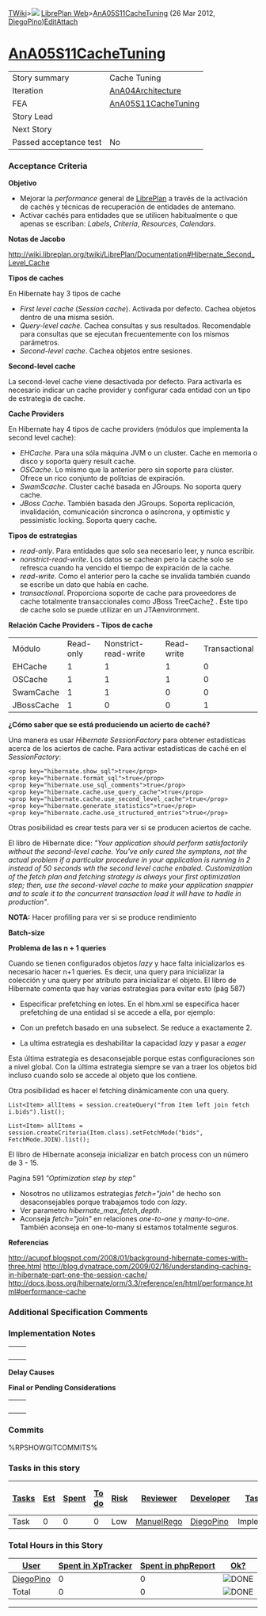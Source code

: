 [TWiki](/twiki/Main/WebHome)&gt;![](/twiki/TWiki/TWikiDocGraphics/web-bg-small.gif) [LibrePlan Web](/twiki/LibrePlan/WebHome)&gt;[AnA05S11CacheTuning](http://wiki.libreplan-enterprise.com/twiki/LibrePlan/AnA05S11CacheTuning "Topic revision: 3 (26 Mar 2012 - 18:26:13)") (26 Mar 2012, [DiegoPino](/twiki/Main/DiegoPino))[Edit](http://wiki.libreplan-enterprise.com/twiki/bin/edit/LibrePlan/AnA05S11CacheTuning?t=1520337836 "Edit this topic text")[Attach](/twiki/bin/attach/LibrePlan/AnA05S11CacheTuning "Attach an image or document to this topic")

 [AnA05S11CacheTuning](/twiki/LibrePlan/AnA05S11CacheTuning)
===========================================================================================================



|                        |                                                                      |
|------------------------|----------------------------------------------------------------------|
| Story summary          | Cache Tuning                                                         |
| Iteration              | [AnA04Architecture](/twiki/LibrePlan/AnA04Architecture)     |
| FEA                    | [AnA05S11CacheTuning](/twiki/LibrePlan/AnA05S11CacheTuning) |
| Story Lead             |                                                                      |
| Next Story             |                                                                      |
| Passed acceptance test | No                                                                   |

###  Acceptance Criteria

**Objetivo**

-   Mejorar la *performance* general de [LibrePlan](/twiki/LibrePlan/LibrePlan) a través de la activación de cachés y técnicas de recuperación de entidades de antemano.
-   Activar cachés para entidades que se utilicen habitualmente o que apenas se escriban: *Labels*, *Criteria*, *Resources*, *Calendars*.

**Notas de Jacobo**

<http://wiki.libreplan.org/twiki/LibrePlan/Documentation#Hibernate_Second_Level_Cache>

**Tipos de caches**

En Hibernate hay 3 tipos de cache

-   *First level cache* (*Session cache*). Activada por defecto. Cachea objetos dentro de una misma sesión.
-   *Query-level cache*. Cachea consultas y sus resultados. Recomendable para consultas que se ejecutan frecuentemente con los mismos parámetros.
-   *Second-level cache*. Cachea objetos entre sesiones.

**Second-level cache**

La second-level cache viene desactivada por defecto. Para activarla es necesario indicar un cache provider y configurar cada entidad con un tipo de estrategia de cache.

**Cache Providers**

En Hibernate hay 4 tipos de cache providers (módulos que implementa la second level cache):

-   *EHCache*. Para una sóla máquina JVM o un cluster. Cache en memoria o disco y soporta query result cache.
-   *OSCache*. Lo mismo que la anterior pero sin soporte para clúster. Ofrece un rico conjunto de polítcias de expiración.
-   *SwamScache*. Cluster caché basada en JGroups. No soporta query cache.
-   *JBoss Cache*. También basada den JGroups. Soporta replicación, invalidación, comunicación síncronca o asíncrona, y optimistic y pessimistic locking. Soporta query cache.

**Tipos de estrategias**

-   *read-only*. Para entidades que solo sea necesario leer, y nunca escribir.
-   *nonstrict-read-write*. Los datos se cachean pero la cache solo se refresca cuando ha vencido el tiempo de expiración de la cache.
-   *read-write*. Como el anterior pero la cache se invalida también cuando se escribe un dato que había en cache.
-   *transactional*. Proporciona soporte de cache para proveedores de cache totalmente transaccionales como JBoss TreeCache[?](/twiki/bin/edit/LibrePlan/TreeCache?topicparent=LibrePlan.AnA05S11CacheTuning "Create this topic") . Este tipo de cache solo se puede utilizar en un JTAenvironment.

**Relación Cache Providers - Tipos de cache**

|            |           |                      |            |               |
|------------|-----------|----------------------|------------|---------------|
| Módulo     | Read-only | Nonstrict-read-write | Read-write | Transactional |
| EHCache    | 1         | 1                    | 1          | 0             |
| OSCache    | 1         | 1                    | 1          | 0             |
| SwamCache  | 1         | 1                    | 0          | 0             |
| JBossCache | 1         | 0                    | 0          | 1             |

**¿Cómo saber que se está produciendo un acierto de caché?**

Una manera es usar *Hibernate SessionFactory* para obtener estadísticas acerca de los aciertos de cache. Para activar estadísticas de caché en el *SessionFactory*:

    <prop key="hibernate.show_sql">true</prop>
    <prop key="hibernate.format_sql">true</prop>
    <prop key="hibernate.use_sql_comments">true</prop>
    <prop key="hibernate.cache.use_query_cache">true</prop>
    <prop key="hibernate.cache.use_second_level_cache">true</prop>
    <prop key="hibernate.generate_statistics">true</prop>
    <prop key="hibernate.cache.use_structured_entries">true</prop>

Otras posibilidad es crear tests para ver si se producen aciertos de cache.

El libro de Hibernate dice: *"Your application should perform satisfactorily without the second-level cache. You've only cured the symptons, not the actual problem if a particular procedure in your application is running in 2 instead of 50 seconds wth the second level cache enbaled. Customization of the fetch plan and fetching strategy is always your first optimization step; then, use the second-vlevel cache to make your application snappier and to scale it to the concurrent transaction load it will have to hadle in production"*.

**NOTA:** Hacer profiling para ver si se produce rendimiento

**Batch-size**

**Problema de las n + 1 queries**

Cuando se tienen configurados objetos *lazy* y hace falta inicializarlos es necesario hacer n+1 queries. Es decir, una query para inicializar la colección y una query por atributo para inicializar el objeto. El libro de Hibernate comenta que hay varias estrategias para evitar esto (pág 587)

-   Especificar prefetching en lotes. En el hbm.xml se especifica hacer prefetching de una entidad si se accede a ella, por ejemplo:

    <set name="bids" inverse="true" batch-size="10">
       <key column="ITEM_ID"/>
       <one-to-many classs="Bid"/>
    </set>

-   Con un prefetch basado en una subselect. Se reduce a exactamente 2.

    <set name="bids" inverse="true" fetch="subselect">
       <key column="ITEM_ID"/>
       <one-to-many classs="Bid"/>
    </set> 

-   La ultima estrategia es deshabilitar la capacidad *lazy* y pasar a *eager*

    <set name="bids" inverse="true" fetch="join">
       <key column="ITEM_ID"/>
       <one-to-many classs="Bid"/>
    </set> 

Esta última estrategia es desaconsejable porque estas configuraciones son a nivel global. Con la última estrategia siempre se van a traer los objetos bid incluso cuando solo se accede al objeto que los contiene.

Otra posibilidad es hacer el fetching dinámicamente con una query.

    List<Item> allItems = session.createQuery("from Item left join fetch i.bids").list();

    List<Item> allItems = session.createCriteria(Item.class).setFetchMode("bids", FetchMode.JOIN).list();

El libro de Hibernate aconseja inicializar en batch process con un número de 3 - 15.

Pagina 591 *"Optimization step by step"*

-   Nosotros no utilizamos estrategias *fetch="join"* de hecho son desaconsejables porque trabajamos todo con *lazy*.
-   Ver parametro *hibernate\_max\_fetch\_depth*.
-   Aconseja *fetch="join"* en relaciones *one-to-one* y *many-to-one*. También aconseja en one-to-many si estamos totalmente seguros.

**Referencias**

<http://acupof.blogspot.com/2008/01/background-hibernate-comes-with-three.html> <http://blog.dynatrace.com/2009/02/16/understanding-caching-in-hibernate-part-one-the-session-cache/> <http://docs.jboss.org/hibernate/orm/3.3/reference/en/html/performance.html#performance-cache>

###  Additional Specification Comments

###  Implementation Notes

|     |     |
|-----|-----|
|     |     |

**Delay Causes**

**Final or Pending Considerations**

|     |     |
|-----|-----|
|     |     |

###  Commits

%RPSHOWGITCOMMITS%

###  Tasks in this story



| [Tasks](http://wiki.libreplan-enterprise.com/twiki/LibrePlan/AnA05S11CacheTuning?sortcol=0;table=3;up=0#sorted_table "Sort by this column") | [Est](http://wiki.libreplan-enterprise.com/twiki/LibrePlan/AnA05S11CacheTuning?sortcol=1;table=3;up=0#sorted_table "Sort by this column") | [Spent](http://wiki.libreplan-enterprise.com/twiki/LibrePlan/AnA05S11CacheTuning?sortcol=2;table=3;up=0#sorted_table "Sort by this column") | [To do](http://wiki.libreplan-enterprise.com/twiki/LibrePlan/AnA05S11CacheTuning?sortcol=3;table=3;up=0#sorted_table "Sort by this column") | [Risk](http://wiki.libreplan-enterprise.com/twiki/LibrePlan/AnA05S11CacheTuning?sortcol=4;table=3;up=0#sorted_table "Sort by this column") | [Reviewer](http://wiki.libreplan-enterprise.com/twiki/LibrePlan/AnA05S11CacheTuning?sortcol=5;table=3;up=0#sorted_table "Sort by this column") | [Developer](http://wiki.libreplan-enterprise.com/twiki/LibrePlan/AnA05S11CacheTuning?sortcol=6;table=3;up=0#sorted_table "Sort by this column") | [Task Name](http://wiki.libreplan-enterprise.com/twiki/LibrePlan/AnA05S11CacheTuning?sortcol=7;table=3;up=0#sorted_table "Sort by this column") | [Start Date](http://wiki.libreplan-enterprise.com/twiki/LibrePlan/AnA05S11CacheTuning?sortcol=8;table=3;up=0#sorted_table "Sort by this column") | [Est End Date](http://wiki.libreplan-enterprise.com/twiki/LibrePlan/AnA05S11CacheTuning?sortcol=9;table=3;up=0#sorted_table "Sort by this column") | [End Date](http://wiki.libreplan-enterprise.com/twiki/LibrePlan/AnA05S11CacheTuning?sortcol=10;table=3;up=0#sorted_table "Sort by this column") |
|------------------------------------------------------------------------------------------------------------------------------------------------------|----------------------------------------------------------------------------------------------------------------------------------------------------|------------------------------------------------------------------------------------------------------------------------------------------------------|------------------------------------------------------------------------------------------------------------------------------------------------------|-----------------------------------------------------------------------------------------------------------------------------------------------------|---------------------------------------------------------------------------------------------------------------------------------------------------------|----------------------------------------------------------------------------------------------------------------------------------------------------------|----------------------------------------------------------------------------------------------------------------------------------------------------------|-----------------------------------------------------------------------------------------------------------------------------------------------------------|-------------------------------------------------------------------------------------------------------------------------------------------------------------|----------------------------------------------------------------------------------------------------------------------------------------------------------|
| Task                                                                                                                                                 | 0                                                                                                                                                  | 0                                                                                                                                                    | 0                                                                                                                                                    | Low                                                                                                                                                 | [ManuelRego](/twiki/Main/ManuelRego)                                                                                                           | [DiegoPino](/twiki/Main/DiegoPino)                                                                                                              | Implementation                                                                                                                                           |                                                                                                                                                           |                                                                                                                                                             |                                                                                                                                                          |

###  Total Hours in this Story

| [User](http://wiki.libreplan-enterprise.com/twiki/LibrePlan/AnA05S11CacheTuning?sortcol=0;table=4;up=0#sorted_table "Sort by this column") | [Spent in XpTracker](http://wiki.libreplan-enterprise.com/twiki/LibrePlan/AnA05S11CacheTuning?sortcol=1;table=4;up=0#sorted_table "Sort by this column") | [Spent in phpReport](http://wiki.libreplan-enterprise.com/twiki/LibrePlan/AnA05S11CacheTuning?sortcol=2;table=4;up=0#sorted_table "Sort by this column") | [Ok?](http://wiki.libreplan-enterprise.com/twiki/LibrePlan/AnA05S11CacheTuning?sortcol=3;table=4;up=0#sorted_table "Sort by this column") |
|-----------------------------------------------------------------------------------------------------------------------------------------------------|-------------------------------------------------------------------------------------------------------------------------------------------------------------------|-------------------------------------------------------------------------------------------------------------------------------------------------------------------|----------------------------------------------------------------------------------------------------------------------------------------------------|
| [DiegoPino](/twiki/Main/DiegoPino)                                                                                                         | 0                                                                                                                                                                 | 0                                                                                                                                                                 | ![DONE](/twiki/TWiki/TWikiDocGraphics/choice-yes.gif "DONE")                                                                                   |
| Total                                                                                                                                               | 0                                                                                                                                                                 | 0                                                                                                                                                                 | ![DONE](/twiki/TWiki/TWikiDocGraphics/choice-yes.gif "DONE")                                                                                   |

------------------------------------------------------------------------
